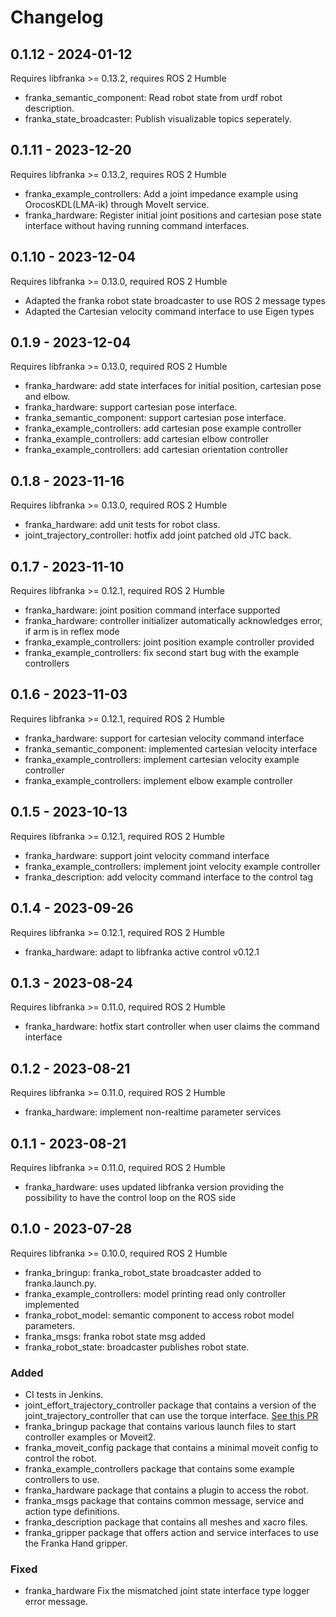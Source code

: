 # Changelog

## 0.1.12 - 2024-01-12

Requires libfranka >= 0.13.2, requires ROS 2 Humble

* franka\_semantic\_component: Read robot state from urdf robot description.
* franka\_state\_broadcaster: Publish visualizable topics seperately.

## 0.1.11 - 2023-12-20

Requires libfranka >= 0.13.2, requires ROS 2 Humble

* franka\_example\_controllers: Add a joint impedance example using OrocosKDL(LMA-ik) through MoveIt service.
* franka\_hardware: Register initial joint positions and cartesian pose state interface without having running command interfaces.

## 0.1.10 - 2023-12-04

Requires libfranka >= 0.13.0, required ROS 2 Humble

* Adapted the franka robot state broadcaster to use ROS 2 message types
* Adapted the Cartesian velocity command interface to use Eigen types

## 0.1.9 - 2023-12-04

Requires libfranka >= 0.13.0, required ROS 2 Humble

* franka\_hardware: add state interfaces for initial position, cartesian pose and elbow.
* franka\_hardware: support cartesian pose interface.
* franka\_semantic\_component: support cartesian pose interface.
* franka\_example\_controllers: add cartesian pose example controller
* franka\_example\_controllers: add cartesian elbow controller
* franka\_example\_controllers: add cartesian orientation controller

## 0.1.8 - 2023-11-16

Requires libfranka >= 0.13.0, required ROS 2 Humble

* franka\_hardware: add unit tests for robot class.
* joint\_trajectory\_controller: hotfix add joint patched old JTC back.

## 0.1.7 - 2023-11-10

Requires libfranka >= 0.12.1, required ROS 2 Humble

* franka\_hardware: joint position command interface supported
* franka\_hardware: controller initializer automatically acknowledges error, if arm is in reflex mode
* franka\_example\_controllers: joint position example controller provided
* franka\_example\_controllers: fix second start bug with the example controllers

## 0.1.6 - 2023-11-03

Requires libfranka >= 0.12.1, required ROS 2 Humble

* franka\_hardware: support for cartesian velocity command interface
* franka\_semantic\_component: implemented cartesian velocity interface
* franka\_example\_controllers: implement cartesian velocity example controller
* franka\_example\_controllers: implement elbow example controller

## 0.1.5 - 2023-10-13

Requires libfranka >= 0.12.1, required ROS 2 Humble

* franka\_hardware: support joint velocity command interface
* franka\_example\_controllers: implement joint velocity example controller
* franka\_description: add velocity command interface to the control tag

## 0.1.4 - 2023-09-26

Requires libfranka >= 0.12.1, required ROS 2 Humble

* franka\_hardware: adapt to libfranka active control v0.12.1

## 0.1.3 - 2023-08-24

Requires libfranka >= 0.11.0, required ROS 2 Humble

* franka\_hardware: hotfix start controller when user claims the command interface

## 0.1.2 - 2023-08-21

Requires libfranka >= 0.11.0, required ROS 2 Humble

* franka\_hardware: implement non-realtime parameter services


## 0.1.1 - 2023-08-21

Requires libfranka >= 0.11.0, required ROS 2 Humble

* franka\_hardware: uses updated libfranka version providing the possibility to have the control loop on the ROS side

## 0.1.0 - 2023-07-28

Requires libfranka >= 0.10.0, required ROS 2 Humble

* franka\_bringup: franka_robot_state broadcaster added to franka.launch.py.
* franka\_example\_controllers: model printing read only controller implemented
* franka\_robot\_model: semantic component to access robot model parameters.
* franka\_msgs: franka robot state msg added
* franka\_robot\_state: broadcaster publishes robot state.

### Added

* CI tests in Jenkins.
* joint\_effort\_trajectory\_controller package that contains a version of the
 joint\_trajectory\_controller that can use the torque interface.
 [See this PR](https://github.com/ros-controls/ros2_controllers/pull/225)
* franka\_bringup package that contains various launch files to start controller examples or Moveit2.
* franka\_moveit\_config package that contains a minimal moveit config to control the robot.
* franka\_example\_controllers package that contains some example controllers to use.
* franka\_hardware package that contains a plugin to access the robot.
* franka\_msgs package that contains common message, service and action type definitions.
* franka\_description package that contains all meshes and xacro files.
* franka\_gripper package that offers action and service interfaces to use the Franka Hand gripper.

### Fixed

* franka\_hardware Fix the mismatched joint state interface type logger error message.
